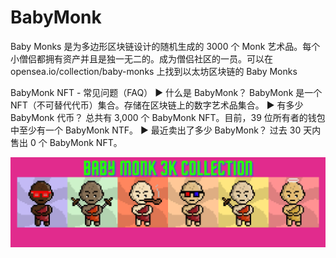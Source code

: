 # BabyMonk

Baby Monks 是为多边形区块链设计的随机生成的 3000 个 Monk 艺术品。每个小僧侣都拥有资产并且是独一无二的。成为僧侣社区的一员。可以在 opensea.io/collection/baby-monks 上找到以太坊区块链的 Baby Monks

BabyMonk NFT - 常见问题（FAQ）
▶ 什么是 BabyMonk？
BabyMonk 是一个 NFT（不可替代代币）集合。存储在区块链上的数字艺术品集合。
▶ 有多少 BabyMonk 代币？
总共有 3,000 个 BabyMonk NFT。目前，39 位所有者的钱包中至少有一个 BabyMonk NTF。
▶ 最近卖出了多少 BabyMonk？
过去 30 天内售出 0 个 BabyMonk NFT。

![unnamed](unnamed.png)
